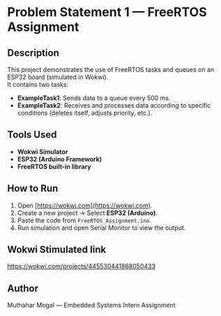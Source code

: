 # Problem Statement 1 — FreeRTOS Assignment

## Description
This project demonstrates the use of FreeRTOS tasks and queues on an ESP32 board (simulated in Wokwi).  
It contains two tasks:
- **ExampleTask1**: Sends data to a queue every 500 ms.  
- **ExampleTask2**: Receives and processes data according to specific conditions (deletes itself, adjusts priority, etc.).

##  Tools Used
- **Wokwi Simulator**
- **ESP32 (Arduino Framework)**
- **FreeRTOS built-in library**

## How to Run
1. Open [https://wokwi.com](https://wokwi.com).
2. Create a new project → Select **ESP32 (Arduino)**.
3. Paste the code from `FreeRTOS_Assignment.ino`.
4. Run simulation and open Serial Monitor to view the output.
## Wokwi Stimulated link 
https://wokwi.com/projects/445530441868050433
##  Author
Muthahar Mogal — Embedded Systems Intern Assignment
